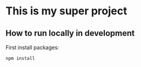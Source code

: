 # This is my super project

## How to run locally in development

First install packages:
```
npm install
```
